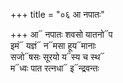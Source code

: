 +++
title = "०६ आ नपातः"

+++
आ᳓ नपातः शवसो यातनो᳓प  
इमं᳓ यज्ञं᳓ न᳓मसा हूय᳓मानाः  
सजो᳓षसः सूरयो य᳓स्य च स्थ᳓  
म᳓ध्वः पात रत्नधा᳓ इ᳓न्द्रवन्तः